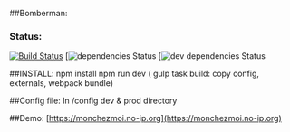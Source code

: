 ##Bomberman:

### Status:
[![Build Status](https://travis-ci.org/julesGoullee/bomberman.png)](https://travis-ci.org/julesGoullee/bomberman)
[![dependencies Status](https://david-dm.org/julesGoullee/bomberman.svg)
[![dev dependencies Status](https://david-dm.org/julesGoullee/bomberman/dev-status.svg)

##INSTALL:
npm install
npm run dev ( gulp task build: copy config, externals, webpack bundle)

##Config file:
In /config dev & prod directory

##Demo:
[https://monchezmoi.no-ip.org](https://monchezmoi.no-ip.org)


